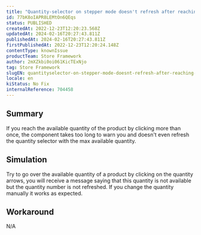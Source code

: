 ```yaml
---
title: "Quantity-selector on stepper mode doesn't refresh after reaching max available qunatity"
id: 77bK8oIAPR8LEMtOn6QEqs
status: PUBLISHED
createdAt: 2022-12-23T12:20:23.568Z
updatedAt: 2024-02-16T20:27:43.811Z
publishedAt: 2024-02-16T20:27:43.811Z
firstPublishedAt: 2022-12-23T12:20:24.148Z
contentType: knownIssue
productTeam: Store Framework
author: 2mXZkbi0oi061KicTExNjo
tag: Store Framework
slugEN: quantityselector-on-stepper-mode-doesnt-refresh-after-reaching-max-available-qunatity
locale: en
kiStatus: No Fix
internalReference: 704458
---
```


## Summary


If you reach the available quantity of the product by clicking more than once, the component takes too long to warn you and doesn't even refresh the quantity selector with the max available quantity.


##

## Simulation


Try to go over the available quantity of a product by clicking on the quantity arrows, you will receive a message saying that this quantity is not available but the quantity number is not refreshed. If you change the quantity manually it works as expected.


##

## Workaround



N/A

